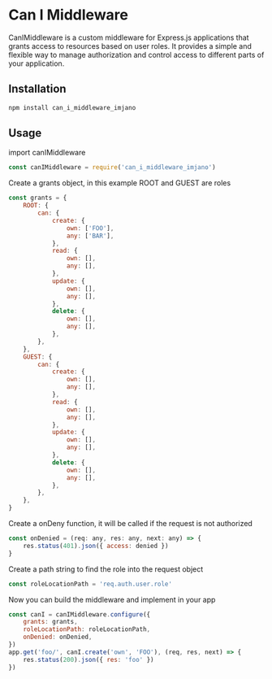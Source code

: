 # Can I Middleware

CanIMiddleware is a custom middleware for Express.js applications
that grants access to resources based on user roles.
It provides a simple and flexible way to manage authorization
and control access to different parts of your application.

## Installation

```bash
npm install can_i_middleware_imjano
```

## Usage

import canIMiddleware

```javascript
const canIMiddleware = require('can_i_middleware_imjano')
```

Create a grants object, in this example ROOT and GUEST are roles

```javascript
const grants = {
	ROOT: {
		can: {
			create: {
				own: ['FOO'],
				any: ['BAR'],
			},
			read: {
				own: [],
				any: [],
			},
			update: {
				own: [],
				any: [],
			},
			delete: {
				own: [],
				any: [],
			},
		},
	},
	GUEST: {
		can: {
			create: {
				own: [],
				any: [],
			},
			read: {
				own: [],
				any: [],
			},
			update: {
				own: [],
				any: [],
			},
			delete: {
				own: [],
				any: [],
			},
		},
	},
}
```

Create a onDeny function, it will be called if the request is not authorized

```javascript
const onDenied = (req: any, res: any, next: any) => {
	res.status(401).json({ access: denied })
}
```

Create a path string to find the role into the request object

```javascript
const roleLocationPath = 'req.auth.user.role'
```

Now you can build the middleware and implement in your app

```javascript
const canI = canIMiddleware.configure({
	grants: grants,
	roleLocationPath: roleLocationPath,
	onDenied: onDenied,
})
app.get('foo/', canI.create('own', 'FOO'), (req, res, next) => {
	res.status(200).json({ res: 'foo' })
})
```
